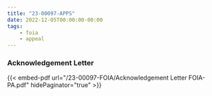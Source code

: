 ```yaml
---
title: "23-00097-APPS"
date: 2022-12-05T00:00:00-00:00
tags:
    - foia
    - appeal
---
```


### Acknowledgement Letter

{{< embed-pdf url="/23-00097-FOIA/Acknowledgement Letter FOIA-PA.pdf" hidePaginator="true" >}}